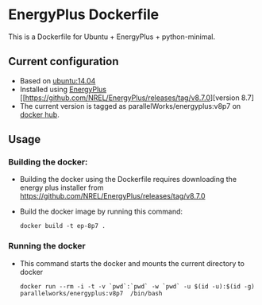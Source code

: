 EnergyPlus Dockerfile
=====================

This is a Dockerfile for Ubuntu + EnergyPlus + python-minimal.

Current configuration
---------------------

-   Based on [ubuntu:14.04](https://hub.docker.com/r/library/ubuntu/)
-   Installed using [EnergyPlus](https://energyplus.net/) \[\[<https://github.com/NREL/EnergyPlus/releases/tag/v8.7.0>\]\[version 8.7\]
-   The current version is tagged as parallelWorks/energyplus:v8p7 on [docker hub](https://hub.docker.com/r/parallelworks/energyplus/docker).

Usage
-----

### Building the docker:

-   Building the docker using the Dockerfile requires downloading the energy plus installer from <https://github.com/NREL/EnergyPlus/releases/tag/v8.7.0>
-   Build the docker image by running this command:

    ``` example
    docker build -t ep-8p7 . 
    ```

### Running the docker

-   This command starts the docker and mounts the current directory to docker

    ``` example
    docker run --rm -i -t -v `pwd`:`pwd` -w `pwd` -u $(id -u):$(id -g) parallelworks/energyplus:v8p7  /bin/bash 
    ```
